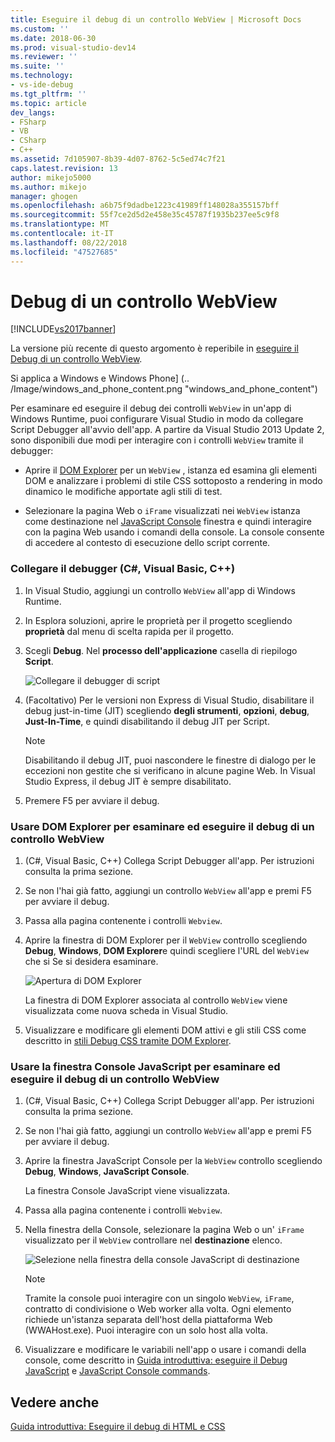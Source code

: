 ```yaml
---
title: Eseguire il debug di un controllo WebView | Microsoft Docs
ms.custom: ''
ms.date: 2018-06-30
ms.prod: visual-studio-dev14
ms.reviewer: ''
ms.suite: ''
ms.technology:
- vs-ide-debug
ms.tgt_pltfrm: ''
ms.topic: article
dev_langs:
- FSharp
- VB
- CSharp
- C++
ms.assetid: 7d105907-8b39-4d07-8762-5c5ed74c7f21
caps.latest.revision: 13
author: mikejo5000
ms.author: mikejo
manager: ghogen
ms.openlocfilehash: a6b75f9dadbe1223c41989ff148028a355157bff
ms.sourcegitcommit: 55f7ce2d5d2e458e35c45787f1935b237ee5c9f8
ms.translationtype: MT
ms.contentlocale: it-IT
ms.lasthandoff: 08/22/2018
ms.locfileid: "47527685"
---
```

# <a name="debug-a-webview-control"></a>Debug di un controllo WebView
[!INCLUDE[vs2017banner](../includes/vs2017banner.md)]

La versione più recente di questo argomento è reperibile in [eseguire il Debug di un controllo WebView](https://docs.microsoft.com/visualstudio/debugger/debug-a-webview-control).  
  
Si applica a Windows e Windows Phone] (.. /Image/windows_and_phone_content.png "windows_and_phone_content")  
  
 Per esaminare ed eseguire il debug dei controlli `WebView` in un'app di Windows Runtime, puoi configurare Visual Studio in modo da collegare Script Debugger all'avvio dell'app. A partire da Visual Studio 2013 Update 2, sono disponibili due modi per interagire con i controlli `WebView` tramite il debugger:  
  
-   Aprire il [DOM Explorer](../debugger/quickstart-debug-html-and-css.md) per un `WebView` , istanza ed esamina gli elementi DOM e analizzare i problemi di stile CSS sottoposto a rendering in modo dinamico le modifiche apportate agli stili di test.  
  
-   Selezionare la pagina Web o `iFrame` visualizzati nei `WebView` istanza come destinazione nel [JavaScript Console](../debugger/javascript-console-commands.md) finestra e quindi interagire con la pagina Web usando i comandi della console. La console consente di accedere al contesto di esecuzione dello script corrente.  
  
### <a name="attach-the-debugger-c-visual-basic-c"></a>Collegare il debugger (C#, Visual Basic, C++)  
  
1.  In Visual Studio, aggiungi un controllo `WebView` all'app di Windows Runtime.  
  
2.  In Esplora soluzioni, aprire le proprietà per il progetto scegliendo **proprietà** dal menu di scelta rapida per il progetto.  
  
3.  Scegli **Debug**. Nel **processo dell'applicazione** casella di riepilogo **Script**.  
  
     ![Collegare il debugger di script](../debugger/media/js-dom-webview-script-debugger.png "JS_DOM_WebView_Script_Debugger")  
  
4.  (Facoltativo) Per le versioni non Express di Visual Studio, disabilitare il debug just-in-time (JIT) scegliendo **degli strumenti**, **opzioni**, **debug**, **Just-In-Time**, e quindi disabilitando il debug JIT per Script.  
  
    > [!NOTE]
    >  Disabilitando il debug JIT, puoi nascondere le finestre di dialogo per le eccezioni non gestite che si verificano in alcune pagine Web. In Visual Studio Express, il debug JIT è sempre disabilitato.  
  
5.  Premere F5 per avviare il debug.  
  
### <a name="use-the-dom-explorer-to-inspect-and-debug-a-webview-control"></a>Usare DOM Explorer per esaminare ed eseguire il debug di un controllo WebView  
  
1.  (C#, Visual Basic, C++) Collega Script Debugger all'app. Per istruzioni consulta la prima sezione.  
  
2.  Se non l'hai già fatto, aggiungi un controllo `WebView` all'app e premi F5 per avviare il debug.  
  
3.  Passa alla pagina contenente i controlli `Webview`.  
  
4.  Aprire la finestra di DOM Explorer per il `WebView` controllo scegliendo **Debug**, **Windows**, **DOM Explorer**e quindi scegliere l'URL del `WebView` che si Se si desidera esaminare.  
  
     ![Apertura di DOM Explorer](../debugger/media/js-dom-webview.png "JS_DOM_WebView")  
  
     La finestra di DOM Explorer associata al controllo `WebView` viene visualizzata come nuova scheda in Visual Studio.  
  
5.  Visualizzare e modificare gli elementi DOM attivi e gli stili CSS come descritto in [stili Debug CSS tramite DOM Explorer](../debugger/debug-css-styles-using-dom-explorer.md).  
  
### <a name="use-the-javascript-console-window-to-inspect-and-debug-a-webview-control"></a>Usare la finestra Console JavaScript per esaminare ed eseguire il debug di un controllo WebView  
  
1.  (C#, Visual Basic, C++) Collega Script Debugger all'app. Per istruzioni consulta la prima sezione.  
  
2.  Se non l'hai già fatto, aggiungi un controllo `WebView` all'app e premi F5 per avviare il debug.  
  
3.  Aprire la finestra JavaScript Console per la `WebView` controllo scegliendo **Debug**, **Windows**, **JavaScript Console**.  
  
     La finestra Console JavaScript viene visualizzata.  
  
4.  Passa alla pagina contenente i controlli `Webview`.  
  
5.  Nella finestra della Console, selezionare la pagina Web o un' `iFrame` visualizzato per il `WebView` controllare nel **destinazione** elenco.  
  
     ![Selezione nella finestra della console JavaScript di destinazione](../debugger/media/js-console-target.png "JS_Console_Target")  
  
    > [!NOTE]
    >  Tramite la console puoi interagire con un singolo `WebView`, `iFrame`, contratto di condivisione o Web worker alla volta. Ogni elemento richiede un'istanza separata dell'host della piattaforma Web (WWAHost.exe). Puoi interagire con un solo host alla volta.  
  
6.  Visualizzare e modificare le variabili nell'app o usare i comandi della console, come descritto in [Guida introduttiva: eseguire il Debug JavaScript](../debugger/quickstart-debug-javascript-using-the-console.md) e [JavaScript Console commands](../debugger/javascript-console-commands.md).  
  
## <a name="see-also"></a>Vedere anche  
 [Guida introduttiva: Eseguire il debug di HTML e CSS](../debugger/quickstart-debug-html-and-css.md)



